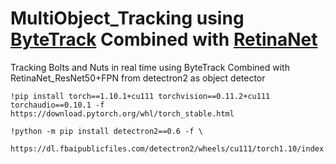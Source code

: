 # MultiObject_Tracking using [ByteTrack](https://github.com/ifzhang/ByteTrack) Combined with [RetinaNet](https://github.com/facebookresearch/detectron2/blob/main/MODEL_ZOO.md#retinanet)

Tracking Bolts and Nuts in real time using ByteTrack  Combined with RetinaNet_ResNet50+FPN from detectron2 as object detector
```
!pip install torch==1.10.1+cu111 torchvision==0.11.2+cu111 torchaudio==0.10.1 -f https://download.pytorch.org/whl/torch_stable.html
```
```
!python -m pip install detectron2==0.6 -f \
  https://dl.fbaipublicfiles.com/detectron2/wheels/cu111/torch1.10/index.html
```
